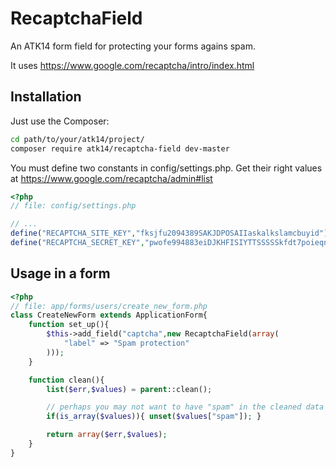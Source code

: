 RecaptchaField
==============

An ATK14 form field for protecting your forms agains spam.

It uses https://www.google.com/recaptcha/intro/index.html

Installation
------------

Just use the Composer:

```bash
cd path/to/your/atk14/project/
composer require atk14/recaptcha-field dev-master
```

You must define two constants in config/settings.php. Get their right values at https://www.google.com/recaptcha/admin#list

```php
<?php
// file: config/settings.php

// ...
define("RECAPTCHA_SITE_KEY","fksjfu2094389SAKJDPOSAIIaskalkslamcbuyid");
define("RECAPTCHA_SECRET_KEY","pwofe994883eiDJKHFISIYTTSSSSSkfdt7poieqnx");
```

Usage in a form
---------------

```php
<?php
// file: app/forms/users/create_new_form.php
class CreateNewForm extends ApplicationForm{
	function set_up(){
		$this->add_field("captcha",new RecaptchaField(array(
			"label" => "Spam protection"
		)));
	}

	function clean(){
		list($err,$values) = parent::clean();

		// perhaps you may not want to have "spam" in the cleaned data
		if(is_array($values)){ unset($values["spam"]); }

		return array($err,$values);
	}
}
```
